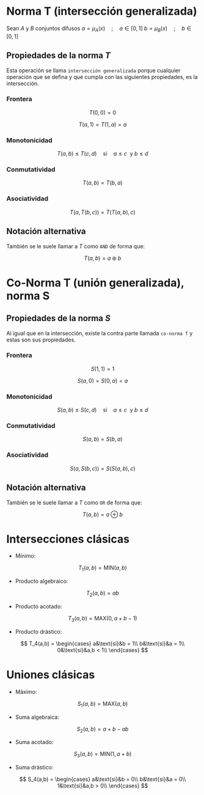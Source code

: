 # Norma T (intersección generalizada)
Sean
$A$ y $B$ conjuntos difusos
$a = \mu_A(x)\quad;\quad a\in [0,1]$
$b = \mu_B(x)\quad;\quad b\in [0,1]$

## Propiedades de la norma $T$
Esta operación se llama `intersección generalizada` porque cualquier operación que se defina y que cumpla con las siguientes propiedades, es la intersección.
### Frontera

$$
T(0,0) = 0
$$

$$
T(a,1) = T(1,a) = a
$$

### Monotonicidad

$$
T(a,b) \leq T(c,d)\quad\text{si}\quad a\leq c\ \text{ y } b\leq d
$$

### Conmutatividad

$$
T(a,b) = T(b,a)
$$

### Asociatividad

$$
T(a,T(b,c)) = T(T(a,b),c)
$$

## Notación alternativa
También se le suele llamar a $T$ como `AND` de forma que:

$$
T(a,b) = a \circledast b
$$

# Co-Norma T (unión generalizada), norma S
## Propiedades de la norma $S$
Al igual que en la intersección, existe la contra parte llamada `co-norma T` y estas son sus propiedades.
### Frontera

$$
S(1,1) = 1
$$

$$
S(a,0) = S(0,a) = a
$$

### Monotonicidad

$$
S(a,b) \leq S(c,d)\quad\text{si}\quad a\leq c\ \text{ y } b\leq d
$$

### Conmutatividad

$$
S(a,b) = S(b,a)
$$

### Asociatividad

$$
S(a,S(b,c)) = S(S(a,b),c)
$$

## Notación alternativa
También se le suele llamar a $T$ como `OR` de forma que:

$$
T(a,b) = a \oplus b
$$


# Intersecciones clásicas
* Mínimo:

$$
T_1(a,b) = \text{MIN}(a,b)
$$

* Producto algebraico:

$$
T_2(a,b) = ab
$$

* Producto acotado:

$$
T_3(a,b) = \text{MAX}(0, a + b - 1)
$$

* Producto drástico:

$$
T_4(a,b) = \begin{cases}
a&\text{si}&b = 1\\
b&\text{si}&a = 1\\
0&\text{si}&a,b < 1\\
\end{cases}
$$


# Uniones clásicas
* Máximo:

$$
S_1(a,b) = \text{MAX}(a,b)
$$

* Suma algebraica:

$$
S_2(a,b) = a + b - ab
$$

* Suma acotado:

$$
S_3(a,b) = \text{MIN}(1, a + b)
$$

* Suma drástico:

$$
S_4(a,b) = \begin{cases}
a&\text{si}&b = 0\\
b&\text{si}&a = 0\\
1&\text{si}&a,b > 0\\
\end{cases}
$$
